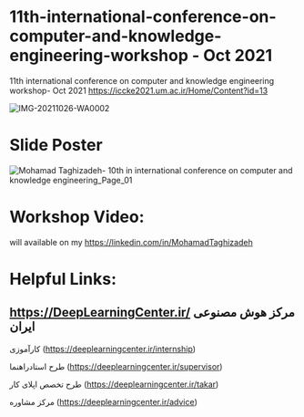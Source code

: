 # 11th-international-conference-on-computer-and-knowledge-engineering-workshop - Oct 2021
11th international conference on computer and knowledge engineering workshop- Oct 2021
https://iccke2021.um.ac.ir/Home/Content?id=13


![IMG-20211026-WA0002](https://user-images.githubusercontent.com/81808969/139118466-01b79e8f-6ec7-40aa-af08-fb28c13a8511.jpg)

# Slide Poster

![Mohamad Taghizadeh- 10th in international conference on computer and knowledge engineering_Page_01](https://user-images.githubusercontent.com/81808969/139119776-ac1d5e14-ebaf-4a6b-a297-d4efcb104eab.jpg)

# Workshop Video:
will available on my https://linkedin.com/in/MohamadTaghizadeh

# Helpful Links:
## https://DeepLearningCenter.ir/ مرکز هوش مصنوعی ایران 

کارآموزی (https://deeplearningcenter.ir/internship)

طرح استادراهنما (https://deeplearningcenter.ir/supervisor)

طرح تخصص اپلای کار (https://deeplearningcenter.ir/takar)

مرکز مشاوره (https://deeplearningcenter.ir/advice)
